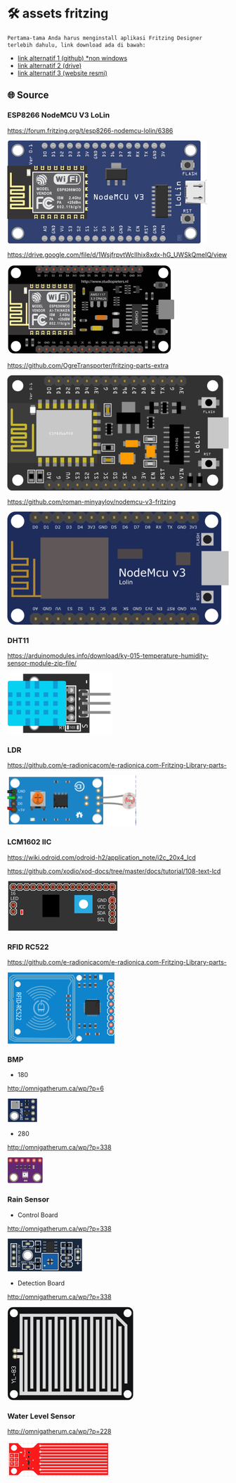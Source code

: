# 🛠 assets fritzing

    Pertama-tama Anda harus menginstall aplikasi Fritzing Designer terlebih dahulu, link download ada di bawah:

- [link alternatif 1 (github) \*non windows](https://github.com/fritzing/fritzing-app/releases)
- [link alternatif 2 (drive)](https://drive.google.com/drive/folders/143UEhZlI20YVZcyeCiVGbbSZ-6VFV0yK?usp=sharing)
- [link alternatif 3 (website resmi)](http://fritzing.org/download/0.8.7b/windows/fritzing.0.8.7b.pc.zip)

## 🌐 Source

### ESP8266 NodeMCU V3 LoLin

https://forum.fritzing.org/t/esp8266-nodemcu-lolin/6386

![nodemcu-lolin-fized](img/nodemcu-lolin-fized.png)

https://drive.google.com/file/d/1WsjfrpvtWcIlhix8xdx-hG_UWSkQmeIQ/view

![nodemcu-lolin-fized](img/nodemcu-ch340.png)

https://github.com/OgreTransporter/fritzing-parts-extra

![nodemcu-lolin](img/nodemcu-lolin.png)

https://github.com/roman-minyaylov/nodemcu-v3-fritzing

![nodemcu-v3](img/nodemcu-v3.png)

### DHT11

https://arduinomodules.info/download/ky-015-temperature-humidity-sensor-module-zip-file/

![dht11](img/dht11.png)

### LDR

https://github.com/e-radionicacom/e-radionica.com-Fritzing-Library-parts-

![ldr](img/ldr.png)

### LCM1602 IIC

https://wiki.odroid.com/odroid-h2/application_note/i2c_20x4_lcd

https://github.com/xodio/xod-docs/tree/master/docs/tutorial/108-text-lcd

![lcm1602-iic](img/lcm1602-iic.png)

### RFID RC522

https://github.com/e-radionicacom/e-radionica.com-Fritzing-Library-parts-

![rfid](img/rfid-rc522.png)

### BMP

- 180

http://omnigatherum.ca/wp/?p=6

![bmp180](img/bmp180.png)

- 280

http://omnigatherum.ca/wp/?p=338

![bmp280](img/bmp280.png)

### Rain Sensor

- Control Board

http://omnigatherum.ca/wp/?p=338

![rs-control](img/rs-control.png)

- Detection Board

http://omnigatherum.ca/wp/?p=338

![rs-detection](img/rs-detection.png)

### Water Level Sensor

http://omnigatherum.ca/wp/?p=228

![water-level](img/water-level.png)
